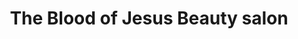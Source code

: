 ---
title: "The Blood of Jesus Beauty salon"
url: /accra/the-blood-of-jesus-beauty-salon-2/
shop: hairdresser
---